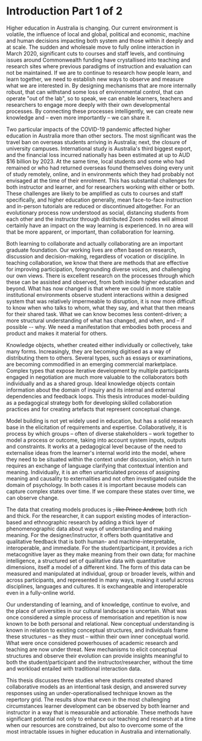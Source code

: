 # Introduction Part 1 of 2

Higher education in Australia is changing. Our current environment is volatile, the influence of local and global, political and economic, machine and human decisions impacting both system and those within it deeply and at scale. The sudden and wholesale move to fully online interaction in March 2020, significant cuts to courses and staff levels, and continuing issues around Commonwealth funding have crystallised into teaching and research sites where previous paradigms of instruction and evaluation can not be maintained. If we are to continue to research how people learn, and learn together, we need to establish new ways to observe and measure what we are interested in. By designing mechanisms that are more internally robust, that can withstand some loss of environmental control, that can operate &quot;out of the lab&quot;, so to speak, we can enable learners, teachers and researchers to engage more deeply with their own developmental processes. By connecting these processes intelligently, we can create new knowledge and – even more importantly – we can share it.

Two particular impacts of the COVID-19 pandemic affected higher education in Australia more than other sectors. The most significant was the travel ban on overseas students arriving in Australia; next, the closure of university campuses. International study is Australia&#39;s third biggest export, and the financial loss incurred nationally has been estimated at up to AUD $16 billion by 2023. At the same time, local students and some who had remained or who had returned overseas found themselves doing every unit of study remotely, online, and in environments which they had probably not envisaged at the time of their enrolment. This has substantial challenges for both instructor and learner, and for researchers working with either or both. These challenges are likely to be amplified as cuts to courses and staff specifically, and higher education generally, mean face-to-face instruction and in-person tutorials are reduced or discontinued altogether. For an evolutionary process now understood as social, distancing students from each other and the instructor through distributed Zoom nodes will almost certainly have an impact on the way learning is experienced. In no area will that be more apparent, or important, than collaboration for learning.

Both learning to collaborate and actually collaborating are an important graduate foundation. Our working lives are often based on research, discussion and decision-making, regardless of vocation or discipline. In teaching collaboration, we know that there are methods that are effective for improving participation, foregrounding diverse voices, and challenging our own views. There is excellent research on the processes through which these can be assisted and observed, from both inside higher education and beyond. What has now changed is that where we could in more stable institutional environments observe student interactions within a designed system that was relatively impermeable to disruption, it is now more difficult to know when who talks to whom, what they say, and what that then means for their shared task. What we can know becomes less content-driven; a more structural understanding of what has changed, and when, and – if possible -- why. We need a manifestation that embodies both process and product and makes it material for others.

Knowledge objects, whether created either individually or collectively, take many forms. Increasingly, they are becoming digitised as a way of distributing them to others. Several types, such as essays or examinations, are becoming commodified in an emerging commercial marketplace. Complex types that expose iterative development by multiple participants engaged in negotiation are much more valuable to the collaborators both individually and as a shared group. Ideal knowledge objects contain information about the domain of inquiry and its internal and external dependencies and feedback loops. This thesis introduces model-building as a pedagogical strategy both for developing skilled collaboration practices and for creating artefacts that represent conceptual change.

Model building is not yet widely used in education, but has a solid research base in the elicitation of requirements and expertise. Collaboratively, it is process by which groups – often of diverse stakeholders – work together to model a process or outcome, taking into account system inputs, outputs and constraints. It works at a pedagogical level because of the need to externalise ideas from the learner&#39;s internal world into the model, where they need to be situated within the context under discussion, which in turn requires an exchange of language clarifying that contextual intention and meaning. Individually, it is an often unarticulated process of assigning meaning and causality to externalities and not often investigated outside the domain of psychology. In both cases it is important because models can capture complex states over time. If we compare these states over time, we can observe change.

The data that creating models produces is ~~, like Prince Andrew,~~ both rich and thick. For the researcher, it can support existing modes of interaction-based and ethnographic research by adding a thick layer of phenomenographic data about ways of understanding and making meaning. For the designer/instructor, it offers both quantitative and qualitative feedback that is both human- and machine-interpretable, interoperable, and immediate. For the student/participant, it provides a rich metacognitive layer as they make meaning from their own data; for machine intelligence, a structured set of qualitative data with quantitative dimensions, itself a model of a different kind. The form of this data can be measured and manipulated at individual, group or broader levels, within and across participants, and represented in many ways, making it useful across disciplines, languages and cultures. It is exchangeable and interoperable even in a fully-online world.

Our understanding of learning, and of knowledge, continue to evolve, and the place of universities in our cultural landscape is uncertain. What was once considered a simple process of memorisation and repetition is now known to be both personal and relational. New conceptual understanding is known in relation to existing conceptual structures, and individuals frame these structures – as they must – within their own inner conceptual world. What were once considered powerhouses of academic research and teaching are now under threat. New mechanisms to elicit conceptual structures and observe their evolution can provide insights meaningful to both the student/participant and the instructor/researcher, without the time and workload entailed with traditional interaction data.

This thesis discusses three studies where students created shared collaborative models as an intentional task design, and answered survey responses using an under-operationalised technique known as the repertory grid. The results show that even in the most challenging circumstances learner development can be observed by both learner and instructor in a way that is measurable and actionable. These methods have significant potential not only to enhance our teaching and research at a time when our resources are constrained, but also to overcome some of the most intractable issues in higher education in Australia and internationally.
